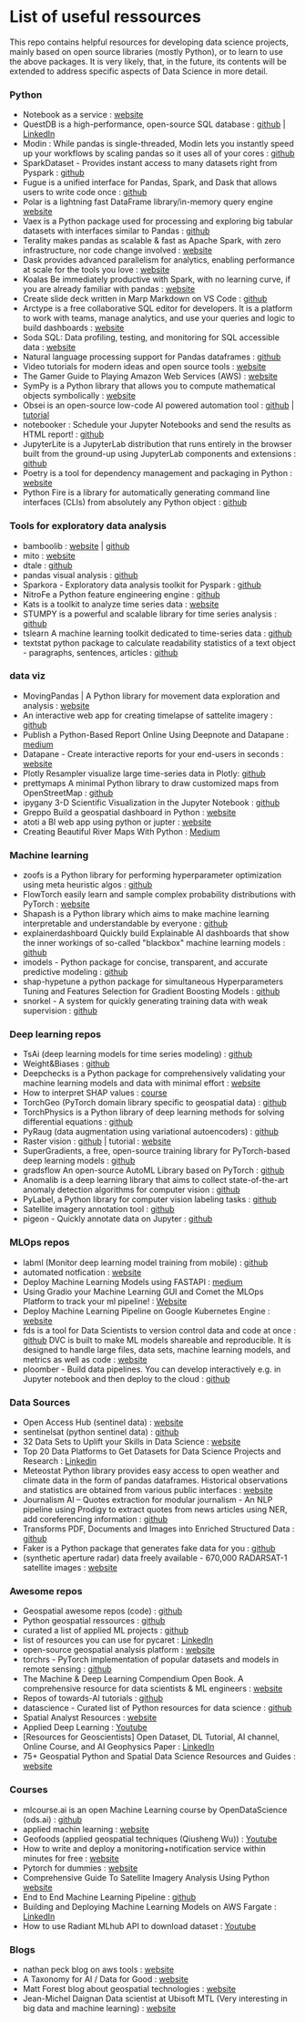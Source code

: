 # List of useful ressources

This repo contains helpful resources for developing data science projects, mainly based on open source libraries (mostly Python), or to learn to use the above packages. It is very likely, that, in the future, its contents will be extended to address specific aspects of Data Science in more detail.

[//]: <> (Last update : 19/03/2022)
[//]: <> (Last Item added from linkedin : Pigeon Library)


### Python

- Notebook as a service : [website](https://www.naas.ai/)
- QuestDB is a high-performance, open-source SQL database : [github](https://github.com/questdb/questdb) | [LinkedIn](https://www.linkedin.com/feed/update/urn:li:activity:6863769995617419267/?updateEntityUrn=urn%3Ali%3Afs_feedUpdate%3A%28V2%2Curn%3Ali%3Aactivity%3A6863769995617419267%29)
- Modin : While pandas is single-threaded, Modin lets you instantly speed up your workflows by scaling pandas so it uses all of your cores : [github](https://github.com/modin-project/modin)
- SparkDataset - Provides instant access to many datasets right from Pyspark  : [github](https://github.com/Spratiher9/SparkDataset)
- Fugue is a unified interface for Pandas, Spark, and Dask that allows users to write code once : [github](https://github.com/fugue-project/fugue)
- Polar is a lightning fast DataFrame library/in-memory query engine [website](https://www.pola.rs/)
- Vaex is a Python package used for processing and exploring big tabular datasets with interfaces similar to Pandas : [github](https://github.com/vaexio/vaex)
- Terality makes pandas as scalable & fast as Apache Spark, with zero infrastructure, nor code change involved : [website](https://www.terality.com/)
- Dask provides advanced parallelism for analytics, enabling performance at scale for the tools you love : [website](https://dask.org/)
- Koalas Be immediately productive with Spark, with no learning curve, if you are already familiar with pandas : [website](https://koalas.readthedocs.io/en/latest/#)
- Create slide deck written in Marp Markdown on VS Code : [github](https://github.com/marp-team/marp-vscode)
- Arctype is a free collaborative SQL editor for developers. It is a platform to work with teams, manage analytics, and use your queries and logic to build dashboards : [website](https://arctype.com/)
- Soda SQL: Data profiling, testing, and monitoring for SQL accessible data : [website](https://www.soda.io/)
- Natural language processing support for Pandas dataframes : [github](https://github.com/CODAIT/text-extensions-for-pandas)
- Video tutorials for modern ideas and open source tools : [website](https://calmcode.io/)
- The Gamer Guide to Playing Amazon Web Services (AWS) : [website](https://nathanpeck.com/gamers-guide-to-playing-aws/)
- SymPy is a Python library that allows you to compute mathematical objects symbolically : [website](https://towardsdatascience.com/sympy-symbolic-computation-in-python-f05f1413adb8)
- Obsei is an open-source low-code AI powered automation tool : [github](https://github.com/obsei/obsei) | [tutorial](https://www.youtube.com/watch?v=bhAYLI9P9W0&ab_channel=DataTalksClub)
- notebooker : Schedule your Jupyter Notebooks and send the results as HTML report! : [github](https://github.com/man-group/notebooker)
- JupyterLite is a JupyterLab distribution that runs entirely in the browser built from the ground-up using JupyterLab components and extensions : [github](https://github.com/jupyterlite/jupyterlite)
- Poetry is a tool for dependency management and packaging in Python : [website](https://python-poetry.org/docs)
- Python Fire is a library for automatically generating command line interfaces (CLIs) from absolutely any Python object : [github](https://github.com/google/python-fire)

### Tools for exploratory data analysis

- bamboolib :  [website](https://bamboolib.8080labs.com/) |  [github](https://github.com/tkrabel/bamboolib)
- mito : [website](https://trymito.io/)
- dtale : [github](https://github.com/man-group/dtale)
- pandas visual analysis : [github](https://github.com/meffmadd/pandas-visual-analysis)
- Sparkora - Exploratory data analysis toolkit for Pyspark : [github](https://github.com/Spratiher9/Sparkora)
- NitroFe a Python feature engineering engine : [github](https://github.com/NITRO-AI/NitroFE)
- Kats is a toolkit to analyze time series data : [website](https://facebookresearch.github.io/Kats/)
- STUMPY is a powerful and scalable library for time series analysis : [github](https://github.com/TDAmeritrade/stumpy)
- tslearn A machine learning toolkit dedicated to time-series data : [github](https://github.com/tslearn-team/tslearn)
- textstat python package to calculate readability statistics of a text object - paragraphs, sentences, articles : [github](https://github.com/shivam5992/textstat)

### data viz

- MovingPandas | A Python library for movement data exploration and analysis : [website](https://anitagraser.github.io/movingpandas/)
- An interactive web app for creating timelapse of sattelite imagery : [github](https://github.com/giswqs/streamlit-geospatial)
- Publish a Python-Based Report Online Using Deepnote and Datapane : [medium](https://sh-mukherjee.medium.com/publish-a-python-based-report-online-using-deepnote-and-datapane-efe432f078f7)
- Datapane - Create interactive reports for your end-users in seconds : [website](https://datapane.com/)
- Plotly Resampler visualize large time-series data in Plotly: [github](https://github.com/predict-idlab/plotly-resampler)
- prettymaps A minimal Python library to draw customized maps from OpenStreetMap : [github](https://github.com/marceloprates/prettymaps)
- ipygany 3-D Scientific Visualization in the Jupyter Notebook : [github](https://github.com/QuantStack/ipygany)
- Greppo Build a geospatial dashboard in Python : [website](https://greppo.io/)
- atoti a BI web app using python or jupter : [website](https://www.atoti.io/)
- Creating Beautiful River Maps With Python : [Medium](https://towardsdatascience.com/creating-beautiful-river-maps-with-python-37c9b5f5b74c)

### Machine learning

- zoofs is a Python library for performing hyperparameter optimization using meta heuristic algos : [github](https://github.com/jaswinder9051998/zoofs)
- FlowTorch easily learn and sample complex probability distributions with PyTorch : [website](https://flowtorch.ai/)
- Shapash is a Python library which aims to make machine learning interpretable and understandable by everyone : [github](https://github.com/MAIF/shapash)
- explainerdashboard Quickly build Explainable AI dashboards that show the inner workings of so-called "blackbox" machine learning models : [github](https://github.com/oegedijk/explainerdashboard)
- imodels - Python package for concise, transparent, and accurate predictive modeling : [github](https://github.com/csinva/imodels)
- shap-hypetune a python package for simultaneous Hyperparameters Tuning and Features Selection for Gradient Boosting Models : [github](https://github.com/cerlymarco/shap-hypetune)
- snorkel - A system for quickly generating training data with weak supervision : [github](https://github.com/snorkel-team/snorkel)

### Deep learning repos

- TsAi (deep learning models for time series modeling) : [github](https://github.com/timeseriesAI/tsai)
- Weight&Biases : [github](https://github.com/wandb/client)
- Deepchecks is a Python package for comprehensively validating your machine learning models and data with minimal effort : [website](https://deepchecks.com/)
- How to interpret SHAP values : [course](https://www.aidancooper.co.uk/a-non-technical-guide-to-interpreting-shap-analyses/)
- TorchGeo (PyTorch domain library specific to geospatial data) : [github](https://github.com/microsoft/torchgeo)
- TorchPhysics is a Python library of deep learning methods for solving differential equations : [github](https://github.com/boschresearch/torchphysics)
- PyRaug (data augmentation using variational autoencoders) : [github](https://github.com/clementchadebec/pyraug)
- Raster vision : [github](https://github.com/azavea/raster-vision) | tutorial : [website](https://medium.com/pytorch/raster-vision-a-geospatial-deep-learning-framework-cd69ba840a83)
- SuperGradients, a free, open-source training library for PyTorch-based deep learning models : [github](https://github.com/Deci-AI/super-gradients)
- gradsflow An open-source AutoML Library based on PyTorch : [github](https://github.com/Deci-AI/super-gradients)
- Anomalib is a deep learning library that aims to collect state-of-the-art anomaly detection algorithms for computer vision : [github](https://github.com/openvinotoolkit/anomalib)
- PyLabel, a Python library for computer vision labeling tasks : [github](https://github.com/pylabel-project/pylabel)
- Satellite imagery annotation tool : [github](https://github.com/microsoft/satellite-imagery-labeling-tool)
- pigeon - Quickly annotate data on Jupyter : [github](https://github.com/agermanidis/pigeon)


### MLOps repos

- labml (Monitor deep learning model training from mobile) : [github](https://github.com/labmlai/labml)
- automated notfication  : [website](https://michael-fuchs-python.netlify.app/2021/03/13/automated-notifications/)
- Deploy Machine Learning Models using FASTAPI : [medium](https://medium.com/machine-learning-india/deploy-machine-learning-models-using-fastapi-a-step-by-step-walkthrough-f812ca8043ad)
- Using Gradio your Machine Learning GUI and Comet the MLOps Platform to track your ml pipeline! : [Website](https://www.comet.ml/site/new-integration-comet-gradio/)
- Deploy Machine Learning Pipeline on Google Kubernetes Engine : [website](https://towardsdatascience.com/deploy-machine-learning-model-on-google-kubernetes-engine-94daac85108b)
- fds is a tool for Data Scientists to version control data and code at once : [github](https://github.com/DAGsHub/fds)
DVC is built to make ML models shareable and reproducible. It is designed to handle large files, data sets, machine learning models, and metrics as well as code : [website](https://dvc.org/)
- ploomber - Build data pipelines. You can develop interactively e.g. in Jupyter notebook and then deploy to the cloud : [github](https://github.com/ploomber/ploomber)

### Data Sources

- Open Access Hub (sentinel data) : [website](https://scihub.copernicus.eu/)
- sentinelsat (python sentinel data) : [github](https://github.com/sentinelsat/sentinelsat)
- 32 Data Sets to Uplift your Skills in Data Science : [website](https://online.datasciencedojo.com/blogs/32-data-sets-to-uplift-your-skills-in-data-science?utm_content=199866656&utm_medium=social&utm_source=linkedin&hss_channel=lcp-3740012)
- Top 20 Data Platforms to Get Datasets for Data Science Projects and Research : [Linkedin](https://www.linkedin.com/feed/update/urn:li:activity:6904289134999953409/?updateEntityUrn=urn%3Ali%3Afs_feedUpdate%3A%28V2%2Curn%3Ali%3Aactivity%3A6904289134999953409%29)
- Meteostat Python library provides easy access to open weather and climate data in the form of pandas dataframes. Historical observations and statistics are obtained from various public interfaces : [website](https://meteostat.net/en/)
- Journalism AI – Quotes extraction for modular journalism - An NLP pipeline using Prodigy to extract quotes from news articles using NER, add coreferencing information : [github](https://github.com/JournalismAI-2021-Quotes/quote-extraction)
- Transforms PDF, Documents and Images into Enriched Structured Data : [github](https://github.com/axa-group/Parsr)
- Faker is a Python package that generates fake data for you : [github](https://github.com/joke2k/faker)
- (synthetic aperture radar) data freely available - 670,000 RADARSAT-1 satellite images : [website](https://asc-csa.gc.ca/eng/industry/news.asp#20220121)


### Awesome repos

- Geospatial awesome repos (code) : [github](https://github.com/acgeospatial/awesome-earthobservation-code)
- Python geospatial ressources : [github](https://www.javedali.net/post/python-resources-for-earth-sciences/)
- curated a list of applied ML projects : [github](https://github.com/eugeneyan/applied-ml)
- list of resources you can use for pycaret : [LinkedIn](https://www.linkedin.com/feed/update/urn:li:activity:6865679874816839680/?updateEntityUrn=urn%3Ali%3Afs_feedUpdate%3A%28V2%2Curn%3Ali%3Aactivity%3A6865679874816839680%29)
- open-source geospatial analysis platform : [website](https://scimaap.net/)
- torchrs - PyTorch implementation of popular datasets and models in remote sensing : [github](https://github.com/isaaccorley/torchrs)
- The Machine & Deep Learning Compendium Open Book. A comprehensive resource for data scientists & ML engineers : [website](https://mlcompendium.gitbook.io/machine-and-deep-learning-compendium/)
- Repos of towards-AI tutorials : [github](https://github.com/towardsai/tutorials)
- datascience - Curated list of Python resources for data science : [github](https://github.com/r0f1/datascience)
- Spatial Analyst Resources : [website](https://www.esri.com/arcgis-blog/products/arcgis-pro/analytics/spatial-analyst-resources/)
- Applied Deep Learning : [Youtube](https://github.com/maziarraissi/Applied-Deep-Learning)
- [Resources for Geoscientists] Open Dataset, DL Tutorial, AI channel, Online Course, and AI Geophysics Paper : [LinkedIn](https://www.linkedin.com/feed/update/urn:li:activity:6900437040161198080/?updateEntityUrn=urn%3Ali%3Afs_feedUpdate%3A%28V2%2Curn%3Ali%3Aactivity%3A6900437040161198080%29)
- 75+ Geospatial Python and Spatial Data Science Resources and Guides : [website](https://forrest.nyc/75-geospatial-python-and-spatial-data-science-resources-and-guides/)

### Courses

- mlcourse.ai is an open Machine Learning course by OpenDataScience (ods.ai) : [github](https://github.com/Yorko/mlcourse.ai) 
- applied machin learning : [website](https://applyingml.com/)
- Geofoods (applied geospatial techniques (Qiusheng Wu)) : [Youtube](https://www.youtube.com/watch?v=_-sN-TZEqWU&list=PLLW-qoCMKQsyBI5dE5vBAxSbWY7rEckiJ&ab_channel=GoogleEarth)
- How to write and deploy a monitoring+notification service within minutes for free : [website](https://towardsdatascience.com/practical-python-how-to-write-and-deploy-a-monitoring-notification-service-within-minutes-for-free-b682cffa66ef)
- Pytorch for dummies : [website](https://www.assemblyai.com/blog/pytorch-lightning-for-dummies/)
- Comprehensive Guide To Satellite Imagery Analysis Using Python [website](https://towardsdatascience.com/comprehensive-guide-to-satellite-imagery-analysis-using-python-1b4153bad2a)
- End to End Machine Learning Pipeline : [github](https://github.com/vincentclaes/datajob/tree/main/examples/ml_pipeline_end_to_end)
- Building and Deploying Machine Learning Models on AWS Fargate : [LinkedIn](https://www.linkedin.com/feed/update/urn:li:activity:6893821059603267584/?updateEntityUrn=urn%3Ali%3Afs_feedUpdate%3A%28V2%2Curn%3Ali%3Aactivity%3A6893821059603267584%29)
- How to use Radiant MLhub API to download dataset : [Youtube](https://www.youtube.com/watch?v=dPnyQ2XS9sc&ab_channel=RadiantEarthFoundation)
 
### Blogs

- nathan peck blog on aws tools : [website](https://nathanpeck.com/)
- A Taxonomy for AI / Data for Good : [website](https://data.org/news/a-taxonomy-for-ai-data-for-good/)
- Matt Forest blog about geospatial technologies : [website](https://forrest.nyc/)
- Jean-Michel Daignan Data scientist at Ubisoft MTL (Very interesting in big data and machine learning) : [website](https://www.the-odd-dataguy.com/)